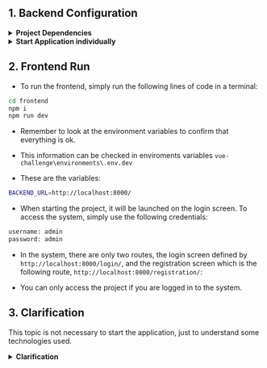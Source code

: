 ## 1. Backend Configuration

<details>
  <summary><strong>Project Dependencies</strong></summary>

### 1.1 Installing project dependencies

- Install [Python](https://www.python.org/downloads/)

### 1.2 DataBase Configuration

#### 1.2.1 Install and configure database
- Install [MariaDB](https://mariadb.org/download/?t=mariadb&o=true&p=mariadb&r=10.3.13&os=windows&cpu=x86&pkg=msi)
- After that, open the HeidiSQL application and configure with this information:

```sh
User: root
Password: root
Port: 3306
```

- This information can be checked in enviroments variables `vue-challenge\environments\.env.dev`

- These are the variables:

```sh
DATABASE_USER=root
DATABASE_PASSWORD=root
DATABASE_HOST=127.0.0.1:3306
```

- Create two new databases at the root with the name `vue-challenge` and `vue-challenge-test`.
- You don't need create the tables, just the database. More, in the next section

#### 1.2.2 To create database tables it's necessary perform the bellow command
- Open cmd in the `vue-challenge\backend` directory again
- Create a python virtual enviroment with:

```sh
py -m venv venv
```

- Open the virtual enviroment with: (on Windows)

```sh
venv\Scripts\activate
```

- Install the project dependencies with:

```sh
pip install -r requirements.txt
```

- perform `alembic upgrade head` command 
- In case of error, go to the file: `vue-challenge\backend\alembic.ini`, 
and change the code on line 56 according to your bank's credentials.:

```sh
sqlalchemy.url = mysql+pymysql://root:root@localhost:3306/vue-challenge
```

- Finally, run the code below to create the tables:

```sh
alembic upgrade head
```

- For more information about alembic, see the section `2.1 About Alembic`

**obs:** Using this command, the database is filled with some initial data. For example, an user admin and the tables needed to build menu are created.

</details>

<details>
<summary><strong>Start Application individually</strong></summary>

### 1.3 Starting the BackEnd application

- To start backend performing the command

```sh
uvicorn src.api:app --reload
```

- The server will open on http://127.0.0.1:8000
- Open your browser at http://127.0.0.1:8000/docs
- Then, you can create, read, update or delete users (Be happy!)

### 1.3 Endpoint test execution.

- To run the endpoint tests, simply start a new terminal session and place the following codes in sequence:

```sh
cd backend

venv\Scripts\activate

pytest
```

- As a result, 21 endpoint tests will be executed in sequence.

- Obs: The backend must be running on another terminal.

</details>

## 2. Frontend Run

- To run the frontend, simply run the following lines of code in a terminal:

```sh
cd frontend
npm i
npm run dev
```

- Remember to look at the environment variables to confirm that everything is ok.

- This information can be checked in enviroments variables `vue-challenge\environments\.env.dev`

- These are the variables:

```sh
BACKEND_URL=http://localhost:8000/
```

- When starting the project, it will be launched on the login screen. To access the system, simply use the following credentials:

```sh
username: admin
password: admin
```

- In the system, there are only two routes, the login screen defined by `http://localhost:8000/login/`, and the registration screen which is the following route, `http://localhost:8000/registration/`:

- You can only access the project if you are logged in to the system.

## 3. Clarification

This topic is not necessary to start the application, just to understand some technologies used.

<details>
<summary><strong>Clarification</strong></summary>

### 3.1 About Alembic
- [Alembic](https://alembic.sqlalchemy.org/en/latest/tutorial.html) is a lightweight database migration tool for usage with the SQLAlchemy Database Toolkit for Python.
- With this tool, we can add migrations on application

### 2.2 Creating new revisions
- To create a new revision, use this command: `alembic revision -m "name_revision"` 
  (replace the name_revision for the correct name, for example `create users table`)
- The revision will be created in src/migration/versions directory
- On update() and downgrade() functions, make the necessary changes

```sh
alembic revision -m "name_revision"
```

### 3.3 Creating a new table
- To create a new table, add this code on upgrade() function:
```sh
op.create_table(
        'table_name',
        sa.Column('id', sa.Integer, primary_key=True),         # Create an id column of integer type as priority key and auto increment
        sa.Column('column2', sa.String(50), nullable=False),   # Create a column of type String(50), with not null
        sa.Column('column3', sa.Boolean, nullable=False),      # Create an id column of Boolean type, with not null
    )
```

- And to drop table, add this code on downgrade() function:
```sh
op.drop_table('table_name')  # Drop table
```

- To create table, follow the steps in section `1.2.2`
- And to Drop table, perform the command: `alembic downgrade base`

```sh
alembic downgrade base
```

### 3.4 Adding a new column to a table
- Create a new revision as section `2.2`
- To add a new column in a table, add this code on upgrade() funcion:
```sh
op.add_column('table_name', sa.Column('column_name', sa.String(50)))  # Adds a new column in table 'table_name'. Data type can be changed
```
    
- And to Drop Column, add this code on downgrade() function:
```sh
op.drop_column('table_name', 'column_name')  # Drop Column
```

</details>